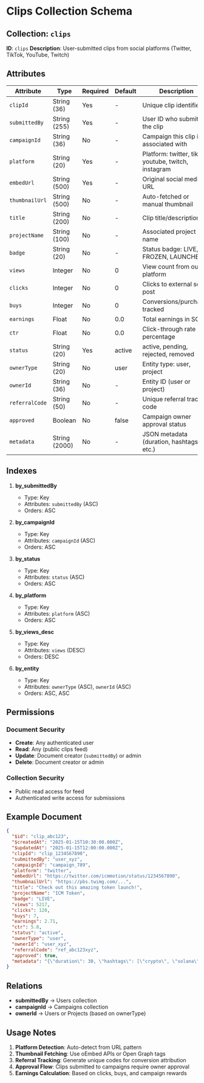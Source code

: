 # Clips Collection Schema

## Collection: `clips`
**ID**: `clips`
**Description**: User-submitted clips from social platforms (Twitter, TikTok, YouTube, Twitch)

## Attributes

| Attribute | Type | Required | Default | Description |
|-----------|------|----------|---------|-------------|
| `clipId` | String (36) | Yes | - | Unique clip identifier |
| `submittedBy` | String (255) | Yes | - | User ID who submitted the clip |
| `campaignId` | String (36) | No | - | Campaign this clip is associated with |
| `platform` | String (20) | Yes | - | Platform: twitter, tiktok, youtube, twitch, instagram |
| `embedUrl` | String (500) | Yes | - | Original social media URL |
| `thumbnailUrl` | String (500) | No | - | Auto-fetched or manual thumbnail |
| `title` | String (200) | No | - | Clip title/description |
| `projectName` | String (100) | No | - | Associated project name |
| `badge` | String (20) | No | - | Status badge: LIVE, FROZEN, LAUNCHED |
| `views` | Integer | No | 0 | View count from our platform |
| `clicks` | Integer | No | 0 | Clicks to external social post |
| `buys` | Integer | No | 0 | Conversions/purchases tracked |
| `earnings` | Float | No | 0.0 | Total earnings in SOL |
| `ctr` | Float | No | 0.0 | Click-through rate percentage |
| `status` | String (20) | Yes | active | active, pending, rejected, removed |
| `ownerType` | String (20) | No | user | Entity type: user, project |
| `ownerId` | String (36) | No | - | Entity ID (user or project) |
| `referralCode` | String (50) | No | - | Unique referral tracking code |
| `approved` | Boolean | No | false | Campaign owner approval status |
| `metadata` | String (2000) | No | - | JSON metadata (duration, hashtags, etc.) |

## Indexes

1. **by_submittedBy**
   - Type: Key
   - Attributes: `submittedBy` (ASC)
   - Orders: ASC

2. **by_campaignId**
   - Type: Key
   - Attributes: `campaignId` (ASC)
   - Orders: ASC

3. **by_status**
   - Type: Key
   - Attributes: `status` (ASC)
   - Orders: ASC

4. **by_platform**
   - Type: Key
   - Attributes: `platform` (ASC)
   - Orders: ASC

5. **by_views_desc**
   - Type: Key
   - Attributes: `views` (DESC)
   - Orders: DESC

6. **by_entity**
   - Type: Key
   - Attributes: `ownerType` (ASC), `ownerId` (ASC)
   - Orders: ASC, ASC

## Permissions

### Document Security
- **Create**: Any authenticated user
- **Read**: Any (public clips feed)
- **Update**: Document creator (`submittedBy`) or admin
- **Delete**: Document creator or admin

### Collection Security
- Public read access for feed
- Authenticated write access for submissions

## Example Document

```json
{
  "$id": "clip_abc123",
  "$createdAt": "2025-01-15T10:30:00.000Z",
  "$updatedAt": "2025-01-15T12:00:00.000Z",
  "clipId": "clip_1234567890",
  "submittedBy": "user_xyz",
  "campaignId": "campaign_789",
  "platform": "twitter",
  "embedUrl": "https://twitter.com/icmmotion/status/1234567890",
  "thumbnailUrl": "https://pbs.twimg.com/...",
  "title": "Check out this amazing token launch!",
  "projectName": "ICM Token",
  "badge": "LIVE",
  "views": 5217,
  "clicks": 120,
  "buys": 7,
  "earnings": 2.71,
  "ctr": 5.8,
  "status": "active",
  "ownerType": "user",
  "ownerId": "user_xyz",
  "referralCode": "ref_abc123xyz",
  "approved": true,
  "metadata": "{\"duration\": 30, \"hashtags\": [\"crypto\", \"solana\"]}"
}
```

## Relations

- **submittedBy** → Users collection
- **campaignId** → Campaigns collection
- **ownerId** → Users or Projects (based on ownerType)

## Usage Notes

1. **Platform Detection**: Auto-detect from URL pattern
2. **Thumbnail Fetching**: Use oEmbed APIs or Open Graph tags
3. **Referral Tracking**: Generate unique codes for conversion attribution
4. **Approval Flow**: Clips submitted to campaigns require owner approval
5. **Earnings Calculation**: Based on clicks, buys, and campaign rewards
